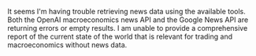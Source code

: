 It seems I'm having trouble retrieving news data using the available tools. Both the OpenAI macroeconomics news API and the Google News API are returning errors or empty results. I am unable to provide a comprehensive report of the current state of the world that is relevant for trading and macroeconomics without news data.